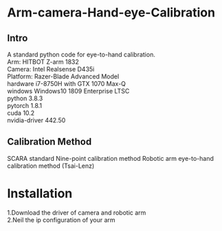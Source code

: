 # Arm-camera-Hand-eye-Calibration
## Intro
A standard python code for eye-to-hand calibration.   
Arm: HITBOT Z-arm 1832   
Camera: Intel Realsense D435i  
Platform: Razer-Blade Advanced Model  
          hardware   i7-8750H with GTX 1070 Max-Q  
          windows    Windows10 1809 Enterprise LTSC  
          python     3.8.3  
          pytorch    1.8.1  
          cuda       10.2  
          nvidia-driver 442.50  
## Calibration Method
SCARA standard Nine-point calibration method
Robotic arm eye-to-hand calibration method (Tsai-Lenz)

# Installation
1.Download the driver of camera and robotic arm  
2.Neil the ip configuration of your arm
